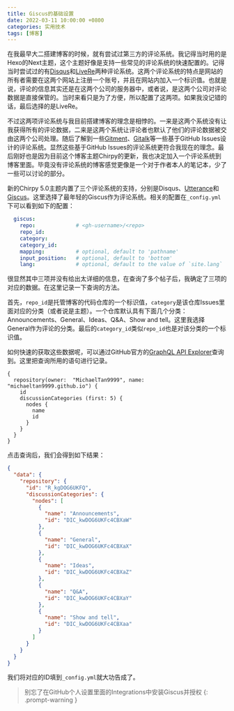 ```yaml
---
title: Giscus的基础设置
date: 2022-03-11 10:00:00 +0800
categories: 实用技术
tags: [博客]
---
```


在我最早大二搭建博客的时候，就有尝试过第三方的评论系统。我记得当时用的是Hexo的Next主题，这个主题好像是支持一些常见的评论系统的快速配置的。记得当时尝试过的有[Disqus](https://disqus.com)和[LiveRe](https://livere.com)两种评论系统。这两个评论系统的特点是网站的所有者需要在这两个网站上注册一个账号，并且在网站内加入一个标识值。也就是说，评论的信息其实还是在这两个公司的服务器中，或者说，是这两个公司对评论数据是直接保管的。当时来看只是为了方便，所以配置了这两项。如果我没记错的话，最后选择的是LiveRe。

不过这两项评论系统与我目前搭建博客的理念是相悖的。一来是这两个系统没有让我获得所有的评论数据，二来是这两个系统让评论者也默认了他们的评论数据被交由这两个公司处理。随后了解到一些[Gitment](https://imsun.github.io/gitment/)、[Gitalk](https://gitalk.github.io)等一些基于GitHub Issues设计的评论系统。显然这些基于GitHub Issues的评论系统更符合我现在的理念。最后刚好也是因为目前这个博客主题Chirpy的更新，我也决定加入一个评论系统到博客里面。毕竟没有评论系统的博客感觉更像是一个对于作者本人的笔记本，少了一些可以讨论的部分。

新的Chirpy 5.0主题内置了三个评论系统的支持，分别是Disqus、[Utterance](https://utteranc.es)和[Giscus](https://giscus.app)。这里选择了最年轻的Giscus作为评论系统。相关的配置在`_config.yml`下可以看到如下的配置：

```yaml
  giscus:
    repo:             # <gh-username>/<repo>
    repo_id:
    category:
    category_id:
    mapping:          # optional, default to 'pathname'
    input_position:   # optional, default to 'bottom'
    lang:             # optional, default to the value of `site.lang`
```

很显然其中三项并没有给出太详细的信息，在查询了多个帖子后，我确定了三项的对应的数据。在这里记录一下查询的方法。

首先，`repo_id`是托管博客的代码仓库的一个标识值，`category`是该仓库Issues里面对应的分类（或者说是主题）。一个仓库默认具有下面几个分类：Announcements、General、Ideas、Q&A、Show and tell。这里我选择General作为评论的分类。最后的`category_id`类似`repo_id`也是对该分类的一个标识值。

如何快速的获取这些数据呢，可以通过GitHub官方的[GraphQL API Explorer](https://docs.github.com/en/graphql/overview/explorer)查询到。这里把查询所用的语句进行记录。

```
{
  repository(owner:  "MichaelTan9999", name: "michaeltan9999.github.io") {
    id
    discussionCategories (first: 5) {
      nodes {
        name
        id
      }
    }
  }
}
```

点击查询后，我们会得到如下结果：

```json
{
  "data": {
    "repository": {
      "id": "R_kgDOG6UKFQ",
      "discussionCategories": {
        "nodes": [
          {
            "name": "Announcements",
            "id": "DIC_kwDOG6UKFc4CBXaW"
          },
          {
            "name": "General",
            "id": "DIC_kwDOG6UKFc4CBXaX"
          },
          {
            "name": "Ideas",
            "id": "DIC_kwDOG6UKFc4CBXaZ"
          },
          {
            "name": "Q&A",
            "id": "DIC_kwDOG6UKFc4CBXaY"
          },
          {
            "name": "Show and tell",
            "id": "DIC_kwDOG6UKFc4CBXaa"
          }
        ]
      }
    }
  }
}
```

我们将对应的ID填到`_config.yml`就大功告成了。

> 别忘了在GitHub个人设置里面的Integrations中安装Giscus并授权
{: .prompt-warning }